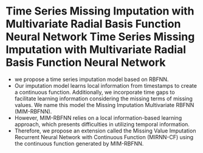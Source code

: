 # Time Series Missing Imputation with Multivariate Radial Basis Function Neural Network	Time Series Missing Imputation with Multivariate Radial Basis Function Neural Network
- we propose a time series imputation model based on RBFNN.
-  Our imputation model learns local information from timestamps to create a continuous function. Additionally, we incorporate time gaps to facilitate learning information considering the missing terms of missing values. We name this model the Missing Imputation Multivariate RBFNN (MIM-RBFNN).
- However, MIM-RBFNN relies on a local information-based learning approach, which presents difficulties in utilizing temporal information.
- Therefore, we propose an extension called the Missing Value Imputation Recurrent Neural Network with Continuous Function (MIRNN-CF) using the continuous function generated by MIM-RBFNN. 
